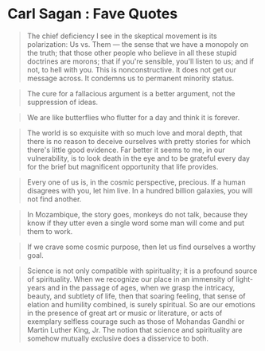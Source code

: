 # Carl Sagan : Fave Quotes

> The chief deficiency I see in the skeptical movement is its polarization: Us vs. Them — the sense that we have a monopoly on the truth; that those other people who believe in all these stupid doctrines are morons; that if you're sensible, you'll listen to us; and if not, to hell with you. This is nonconstructive. It does not get our message across. It condemns us to permanent minority status.

> The cure for a fallacious argument is a better argument, not the suppression of ideas.

> We are like butterflies who flutter for a day and think it is forever.

> The world is so exquisite with so much love and moral depth, that there is no reason to deceive ourselves with pretty stories for which there's little good evidence. Far better it seems to me, in our vulnerability, is to look death in the eye and to be grateful every day for the brief but magnificent opportunity that life provides.

> Every one of us is, in the cosmic perspective, precious. If a human disagrees with you, let him live. In a hundred billion galaxies, you will not find another.

> In Mozambique, the story goes, monkeys do not talk, because they know if they utter even a single word some man will come and put them to work.

> If we crave some cosmic purpose, then let us find ourselves a worthy goal.

> Science is not only compatible with spirituality; it is a profound source of spirituality. When we recognize our place in an immensity of light-years and in the passage of ages, when we grasp the intricacy, beauty, and subtlety of life, then that soaring feeling, that sense of elation and humility combined, is surely spiritual. So are our emotions in the presence of great art or music or literature, or acts of exemplary selfless courage such as those of Mohandas Gandhi or Martin Luther King, Jr. The notion that science and spirituality are somehow mutually exclusive does a disservice to both.
